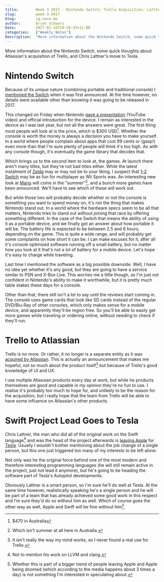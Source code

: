 ```yaml
---
title:        Week 3 2017 - Nintendo Switch; Trello Acquisition; Lattner Goes to Tesla
slug:         week-3-2017
blog:         ig.nore.me  
author:       Arjen Schwarz  
Date:         2017-01-16T19:58:33+11:00
categories:   ["Weekly Notes"]
Description:  "More information about the Nintendo Switch, some quick thoughts about Atlassian's acquisition of Trello, and Chris Lattner's move to Tesla."
---
```


More information about the Nintendo Switch, some quick thoughts about Atlassian's acquisition of Trello, and Chris Lattner's move to Tesla.

# Nintendo Switch

Because of its unique nature (combining portable and traditional console) I [mentioned the Switch](https://ig.nore.me/weekly-notes/week-43-2016/) when it was first announced. At the time however, no details were available other than knowing it was going to be released in 2017.

This changed on Friday when Nintendo [gave a presentation](https://www.youtube.com/watch?v=Ntzz8O7SpWs) (YouTube video) and official introduction for the device. I remain as interested in the device as I was last year, but not all the answers were great. The first thing most people will look at is the price, which is $300 USD[^1]. Whether the console is worth the money is always a decision you have to make yourself. In a world where people complain about apps that cost 99 cents or (gasp!) even more than that I'm sure plenty of people will think it's too high. As with any console though, it's eventually the game library that decides that.

Which brings us to the second item to look at, the games. At launch there aren't many titles, but they're not bad titles either. While the latest instalment of [Zelda](https://www.youtube.com/watch?v=zw47_q9wbBE) may or may not be to your liking, I suspect that [1-2 Switch](https://www.youtube.com/watch?v=j7p47TOmicQ) may be as fun for multiplayer as Wii Sports was. An interesting new look at [Mario](https://www.youtube.com/watch?v=5kcdRBHM7kM) will come in the "summer"[^2], and a bunch more games have been announced. We'll have to see which of these will work out.

But while those two will probably decide whether or not the console is something you want to spend money on, it's not the thing that makes Nintendo stand out. In a world where the hardware specs seem to be all that matters, Nintendo tries to stand out without joining that race by offering something different. In the case of the Switch that means the ability of using it as a portable device, and we finally got an answer about how portable it will be. The battery life is expected to be between 2.5 and 6 hours, depending on the game. This is quite a wide range, and will probably get some complaints on how short it can be. I can make excuses for it, after all it's console optimised software running off a small battery, but no matter how you look at it that's not a lot of battery for a mobile device. Let's hope it's easy to charge while traveling.

Last time I mentioned the software as a big possible downside. Well, I have no idea yet whether it's any good, but they are going to have a service similar to PSN and X-Box Live. This worries me a little though, as I'm just not confident in Nintendo's ability to make it worthwhile, but it is pretty much table stakes these days for a console.

Other than that, there still isn't a lot to say until the reviews start coming in. The console uses game cards that look like SD cards instead of the regular DVD/Blu-Ray of other consoles, which only makes sense for a mobile device, and apparently they'll be region free. So you'll be able to easily get more games while traveling or ordering online, without needing to check if they'll run.

# Trello to Atlassian

Trello is no more. Or rather, it no longer is a separate entity as it was [acquired by Atlassian](https://blogs.atlassian.com/2017/01/atlassian-plus-trello/). This is actually an announcement that makes me hopeful, not so much about the product itself[^3] but because of Trello's good knowledge of UI and UX.

I use multiple Atlassian products every day at work, but while he products themselves are good and capable in my opinion they're no fun to use. I realise it's probably too much to hope for, and unlikely to be the reason for the acquisition, but I really hope that the team from Trello will be able to have some influence on Atlassian's other products.

# Swift Project Lead Goes to Tesla

Chris Lattner, the man who did all of the original work on the Swift language[^4] and was the head of the project afterwards is [leaving Apple](leaving%20Apple) for [Tesla](https://www.tesla.com/blog/welcome-chris-lattner). Usually I wouldn't bother mentioning about the job change of a single person, but this one just triggered too many of my interests to be left alone.

Not only was he the original force behind one of the most modern and therefore interesting programming languages (he will still remain active in the project, just not lead it anymore), but he's going to be heading the software part of Tesla's Autopilot developments.

Obviously Lattner is a smart person, so I'm sure he'll do well at Tesla. At the same time however, realistically speaking he's a single person and he will be part of a team that has already achieved some good work in this respect and I'm sure they'd do so without him as well. Which of course goes the other way as well, Apple and Swift will be fine without him[^apple].

[^1]:	$470 in Australia

[^2]:	Which isn't summer at all here in Australia.

[^3]:	It isn't really the way my mind works, so I never found a real use for Trello.

[^4]:	Not to mention his work on LLVM and clang.

[^apple]: Whether this is part of a bigger trend of people leaving Apple and Apple being doomed (which according to the media happens about 3 times a day) is not something I'm interested in speculating about.

